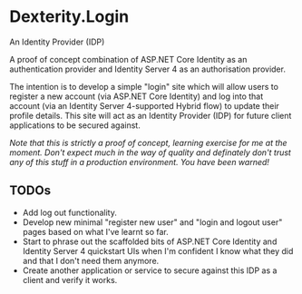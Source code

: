 # Dexterity.Login
An Identity Provider (IDP)

A proof of concept combination of ASP.NET Core Identity as an authentication provider and Identity Server 4 as an authorisation provider.

The intention is to develop a simple "login" site which will allow users to register a new account (via ASP.NET Core Identity) and log into that account (via an Identity Server 4-supported Hybrid flow) to update their profile details. This site will act as an Identity Provider (IDP) for future client applications to be secured against.

*Note that this is strictly a proof of concept, learning exercise for me at the moment. Don't expect much in the way of quality and definately don't trust any of this stuff in a production environment. You have been warned!*

## TODOs
* Add log out functionality.
* Develop new minimal "register new user" and "login and logout user" pages based on what I've learnt so far.
* Start to phrase out the scaffolded bits of ASP.NET Core Identity and Identity Server 4 quickstart UIs when I'm confident I know what they did and that I don't need them anymore.
* Create another application or service to secure against this IDP as a client and verify it works.

